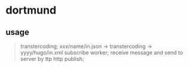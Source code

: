 
dortmund
========

usage
--------
>  transtercoding; xxx/name/in.json ->  transtercoding -> yyyy/hugo/in.xml
>  subscribe worker; receive message and send to server by ttp
>  http publish;
